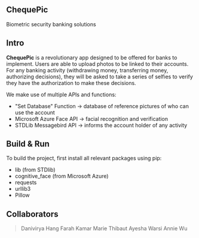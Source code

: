 ## ChequePic
Biometric security banking solutions 

## Intro
**ChequePic** is a revolutionary app designed to be offered for banks to implement. Users are able to upload photos to be linked to their accounts. For any banking activity (withdrawing money, transferring money, authorizing decisions), they will be asked to take a series of selfies to verify they have the authorization to make these decisions. 

We make use of multiple APIs and functions:  
+ "Set Database" Function -> database of reference pictures of who can use the account
+ Microsoft Azure Face API -> facial recognition and verification
+ STDLib Messagebird API -> informs the account holder of any activity

## Build & Run
To build the project, first install all relevant packages using pip:
+ lib (from STDlib)
+ cognitive_face (from Microsoft Azure)
+ requests
+ urllib3
+ Pillow

## Collaborators
> Danivirya Hang
> Farah Kamar
> Marie Thibaut
> Ayesha Warsi
> Annie Wu
